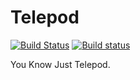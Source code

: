 # Telepod
[![Build Status](https://travis-ci.org/trgoofi/telepod.svg?branch=master)](https://travis-ci.org/trgoofi/telepod)
[![Build status](https://ci.appveyor.com/api/projects/status/tlge06sq31w1dmdq?svg=true)](https://ci.appveyor.com/project/trgoofi/telepod)

You Know Just Telepod.
